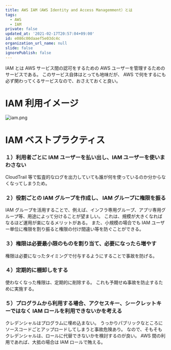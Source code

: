 ```yaml
---
title: AWS IAM（AWS Identity and Access Managemment）とは
tags:
  - AWS
  - IAM
private: false
updated_at: '2021-02-17T20:57:04+09:00'
id: e086c00daaef5e03dc4c
organization_url_name: null
slide: false
ignorePublish: false
---
```

IAM とは AWS サービス間の認可をするための AWS ユーザーを管理するためのサービスである。
このサービス自体はとっても地味だが、 AWS で何をするにも必ず関わってくるサービスなので、おさえておくと良い。

# IAM 利用イメージ

![iam.png](https://qiita-image-store.s3.ap-northeast-1.amazonaws.com/0/59081/50fa6cf3-248e-5c11-90d5-c65492abb580.png)

# IAM ベストプラクティス

### １）利用者ごとに IAM ユーザーを払い出し、IAM ユーザーを使いまわさない

CloudTrail 等で監査的なログを出力していても誰が何を使っているのか分からなくなってしまうため。

### ２）役割ごとの IAM グループを作成し、 IAM グループに権限を振る

IAM グループを活用することで、例えば、インフラ専用グループ、アプリ専用グループ等、用途によって分けることが望ましい。
これは、規模が大きくなればなるほど運用が楽になるメリットがある。
また、小規模の場合でも IAM ユーザー単位に権限を割り振ると権限の付け間違い等を防ぐことができる。

### ３）権限は必要最小限のものを割り当て、必要になったら増やす

権限は必要になったタイミングで付与するようにすることで事故を防げる。

### ４）定期的に棚卸しをする

使わなくなった権限は、定期的に削除する。
これも予期せぬ事故を防止するために実施する。

### ５）プログラムから利用する場合、アクセスキー、シークレットキーではなく IAM ロールを利用できないかを考える

クレデンシャルはプログラムに埋め込まない。
うっかりパブリックなところにソースコードごとアップロードしてしまうと事故危険あり。
なので、そもそもクレデンシャルは、ロールに代替できないかを検討するのが良い。
AWS 間の利用であれば、大抵の場合は IAM ロールで賄える。
